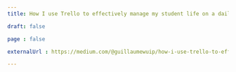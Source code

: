 ```yaml
---
title: How I use Trello to effectively manage my student life on a daily basis

draft: false

page : false

externalUrl : https://medium.com/@guillaumewuip/how-i-use-trello-to-effectively-manage-my-student-life-on-a-daily-basis-1547668fa506

---
```


